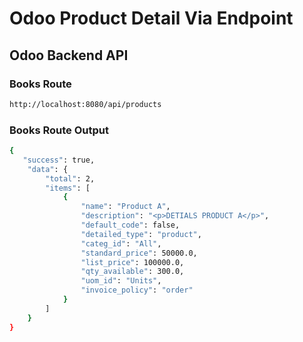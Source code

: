 <h1>Odoo Product Detail Via Endpoint </h1>
<h2> Odoo Backend API </h2>
<h3> Books Route </h3>

```bash
http://localhost:8080/api/products
```

<h3> Books Route Output</h3>

```bash
{
   "success": true,
    "data": {
        "total": 2,
        "items": [
            {
                "name": "Product A",
                "description": "<p>DETIALS PRODUCT A</p>",
                "default_code": false,
                "detailed_type": "product",
                "categ_id": "All",
                "standard_price": 50000.0,
                "list_price": 100000.0,
                "qty_available": 300.0,
                "uom_id": "Units",
                "invoice_policy": "order"
            }
        ]
    }
}
```
